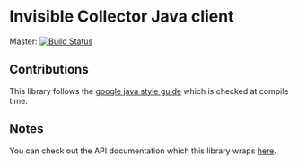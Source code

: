 # Invisible Collector Java client

Master:
[![Build Status](https://travis-ci.org/invisiblecloud/invisible-collector-java.svg?branch=master)](https://travis-ci.org/invisiblecloud/invisible-collector-java)


## Contributions

This library follows the [google java style guide](https://google.github.io/styleguide/javaguide.html) which is checked at compile time. 


## Notes

You can check out the API documentation which this library wraps [here](https://www.invisiblecollector.com/docs/).